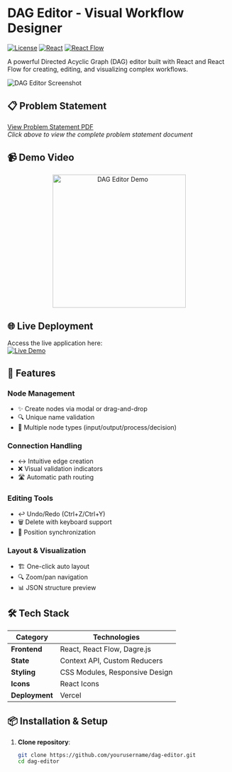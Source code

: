 # DAG Editor - Visual Workflow Designer

[![License](https://img.shields.io/badge/license-MIT-blue.svg)](LICENSE)
[![React](https://img.shields.io/badge/react-%2320232a.svg?logo=react)](https://reactjs.org/)
[![React Flow](https://img.shields.io/badge/react%20flow-%2361DAFB.svg?logo=react)](https://reactflow.dev/)

A powerful Directed Acyclic Graph (DAG) editor built with React and React Flow for creating, editing, and visualizing complex workflows.

![DAG Editor Screenshot](./screenshot.png)

## 📋 Problem Statement

[View Problem Statement PDF](https://drive.google.com/file/d/YOUR_FILE_ID/view?usp=sharing)  
*Click above to view the complete problem statement document*

## 📹 Demo Video

<div align="center">
  <a href="https://drive.google.com/file/d/YOUR_VIDEO_ID/view?usp=sharing">
    <img src="https://img.shields.io/badge/Watch%20Demo-%23FF0000.svg?style=for-the-badge&logo=Google-Drive&logoColor=white" alt="DAG Editor Demo" width="300">
  </a>
</div>

## 🌐 Live Deployment

Access the live application here:  
[![Live Demo](https://img.shields.io/badge/Visit%20Live%20Site-%23000000.svg?style=for-the-badge&logo=vercel&logoColor=white)](YOUR_VERCEL_DEPLOYMENT_URL)

## 🚀 Features

### Node Management
- ✨ Create nodes via modal or drag-and-drop
- 🔍 Unique name validation
- 🎨 Multiple node types (input/output/process/decision)

### Connection Handling
- ↔️ Intuitive edge creation
- ❌ Visual validation indicators
- 🛣️ Automatic path routing

### Editing Tools
- ↩️ Undo/Redo (Ctrl+Z/Ctrl+Y)
- 🗑️ Delete with keyboard support
- 📍 Position synchronization

### Layout & Visualization
- 🏗️ One-click auto layout
- 🔍 Zoom/pan navigation
- 📊 JSON structure preview

## 🛠 Tech Stack

| Category        | Technologies                          |
|-----------------|---------------------------------------|
| **Frontend**    | React, React Flow, Dagre.js           |
| **State**       | Context API, Custom Reducers          |
| **Styling**     | CSS Modules, Responsive Design        |
| **Icons**       | React Icons                           |
| **Deployment**  | Vercel                                |

## 📦 Installation & Setup

1. **Clone repository**:
   ```bash
   git clone https://github.com/yourusername/dag-editor.git
   cd dag-editor